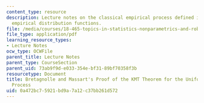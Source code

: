 ```yaml
---
content_type: resource
description: Lecture notes on the classical empirical process defined in terms of
  empirical distribution functions.
file: /media/courses/18-465-topics-in-statistics-nonparametrics-and-robustness-spring-2005/0a472bc75921bd9a7a12c37bb261d572_bretagn_massart.pdf
file_type: application/pdf
learning_resource_types:
- Lecture Notes
ocw_type: OCWFile
parent_title: Lecture Notes
parent_type: CourseSection
parent_uid: 73ab9f9d-e033-354e-bf31-89bf70358f3b
resourcetype: Document
title: Bretagnolle and Massart's Proof of the KMT Theorem for the Uniform Empirical
  Process
uid: 0a472bc7-5921-bd9a-7a12-c37bb261d572
---
```

